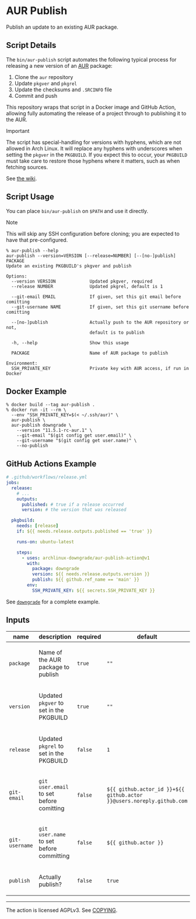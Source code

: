 # AUR Publish

Publish an update to an existing AUR package.

## Script Details

The `bin/aur-publish` script automates the following typical process for
releasing a new version of an [AUR][] package:

1. Clone the `aur` repository
1. Update `pkgver` and `pkgrel`
1. Update the checksums and `.SRCINFO` file
1. Commit and push

[aur]: https://aur.archlinux.org

This repository wraps that script in a Docker image and GitHub Action, allowing
fully automating the release of a project through to publishing it to the AUR.

> [!IMPORTANT]
> The script has special-handling for versions with hyphens, which are not
> allowed in Arch Linux. It will replace any hyphens with underscores when
> setting the `pkgver` in the `PKGBUILD`. If you expect this to occur, your
> `PKGBUILD` must take care to restore those hyphens where it matters, such as
> when fetching sources.
>
> See [the wiki](https://wiki.archlinux.org/title/PKGBUILD#pkgver).

## Script Usage

You can place `bin/aur-publish` on `$PATH` and use it directly.

> [!NOTE]
> This will skip any SSH configuration before cloning; you are expected to have
> that pre-configured.

```console
% aur-publish --help
aur-publish --version=VERSION [--release=NUMBER] [--[no-]publish] PACKAGE
Update an existing PKGBUILD's pkgver and publish

Options:
  --version VERSION             Updated pkgver, required
  --release NUMBER              Updated pkgrel, default is 1

  --git-email EMAIL             If given, set this git email before comitting
  --git-username NAME           If given, set this git username before comitting

  --[no-]publish                Actually push to the AUR repository or not,
                                default is to publish

  -h, --help                    Show this usage

  PACKAGE                       Name of AUR package to publish

Environment:
  SSH_PRIVATE_KEY               Private key with AUR access, if run in Docker
```

## Docker Example

```console
% docker build --tag aur-publish .
% docker run -it --rm \
  --env "SSH_PRIVATE_KEY=$(< ~/.ssh/aur)" \
  aur-publish \
  aur-publish downgrade \
    --version "11.5.1-rc-aur.1" \
    --git-email "$(git config get user.email)" \
    --git-username "$(git config get user.name)" \
    --no-publish
```

## GitHub Actions Example

```yaml
# .github/workflows/release.yml
jobs:
  release:
    # ...
    outputs:
      published: # true if a release occurred
      version: # the version that was released

  pkgbuild:
    needs: [release]
    if: ${{ needs.release.outputs.published == 'true' }}

    runs-on: ubuntu-latest

    steps:
      - uses: archlinux-downgrade/aur-publish-action@v1
        with:
          package: downgrade
          version: ${{ needs.release.outputs.version }}
          publish: ${{ github.ref_name == 'main' }}
        env:
          SSH_PRIVATE_KEY: ${{ secrets.SSH_PRIVATE_KEY }}
```

See [`downgrade`][downgrade] for a complete example.

[downgrade]: https://github.com/archlinux-downgrade/downgrade

<!-- action-docs-inputs action="action.yml" -->

## Inputs

| name           | description                                                | required | default                                                               |
| -------------- | ---------------------------------------------------------- | -------- | --------------------------------------------------------------------- |
| `package`      | <p>Name of the AUR package to publish</p>                  | `true`   | `""`                                                                  |
| `version`      | <p>Updated <code>pkgver</code> to set in the PKGBUILD</p>  | `true`   | `""`                                                                  |
| `release`      | <p>Updated <code>pkgrel</code> to set in the PKGBUILD</p>  | `false`  | `1`                                                                   |
| `git-email`    | <p><code>git user.email</code> to set before comitting</p> | `false`  | `${{ github.actor_id }}+${{ github.actor }}@users.noreply.github.com` |
| `git-username` | <p><code>git user.name</code> to set before committing</p> | `false`  | `${{ github.actor }}`                                                 |
| `publish`      | <p>Actually publish?</p>                                   | `false`  | `true`                                                                |

<!-- action-docs-inputs action="action.yml" -->

---

The action is licensed AGPLv3. See [COPYING](./COPYING).
